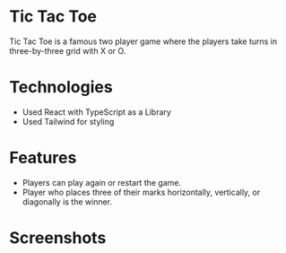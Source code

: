 
# Tic Tac Toe

Tic Tac Toe is a famous two player game where the players take turns in three-by-three grid with X or O.

# Technologies
* Used React with TypeScript as a Library
* Used Tailwind for styling

# Features
* Players can play again or restart the game.
* Player who places three of their marks horizontally, vertically, or diagonally is the winner.

# Screenshots
